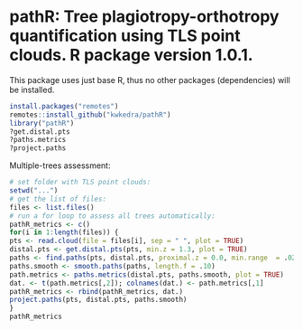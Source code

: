 # pathR: Tree plagiotropy-orthotropy quantification using TLS point clouds. R package version 1.0.1.

This package uses just base R, thus no other packages (dependencies) will be installed.

``` r
install.packages("remotes")
remotes::install_github("kwkedra/pathR")
library("pathR")
?get.distal.pts
?paths.metrics
?project.paths
```

Multiple-trees assessment:

``` r
# set folder with TLS point clouds:  
setwd("...")
# get the list of files:
files <- list.files()
# run a for loop to assess all trees automatically:
pathR_metrics <- c()
for(i in 1:length(files)) {
pts <- read.cloud(file = files[i], sep = " ", plot = TRUE) 
distal.pts <- get.distal.pts(pts, min.z = 1.3, plot = TRUE)
paths <- find.paths(pts, distal.pts, proximal.z = 0.0, min.range  = .02, max.range  = .08)
paths.smooth <- smooth.paths(paths, length.f = .10)
path.metrics <- paths.metrics(distal.pts, paths.smooth, plot = TRUE)
dat. <- t(path.metrics[,2]); colnames(dat.) <- path.metrics[,1]
pathR_metrics <- rbind(pathR_metrics, dat.)
project.paths(pts, distal.pts, paths.smooth)
}
pathR_metrics
```
